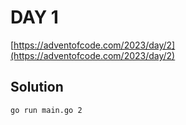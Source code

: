 # DAY 1

[https://adventofcode.com/2023/day/2](https://adventofcode.com/2023/day/2)

## Solution

```bash
go run main.go 2
```
